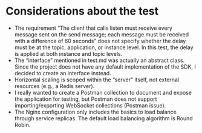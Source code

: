 # Considerations about the test
- The requirement “The client that calls listen must receive every message sent on the send message; each message must be received with a difference of 60 seconds” does not specify whether the delay must be at the topic, application, or instance level. In this test, the delay is applied at both instance and topic levels.
- The “interface” mentioned in test.md was actually an abstract class. Since the project does not have any default implementation of the SDK, I decided to create an interface instead.
- Horizontal scaling is scoped within the “server” itself, not external resources (e.g., a Redis server).
- I really wanted to create a Postman collection to document and expose the application for testing, but Postman does not support importing/exporting WebSocket collections (Postman issue).
- The Nginx configuration only includes the basics to load balance through service replicas. The default load balancing algorithm is Round Robin.
